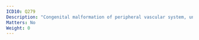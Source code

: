 ```yaml
---
ICD10: Q279
Description: "Congenital malformation of peripheral vascular system, unspecified"
Matters: No
Weight: 0
---
```


